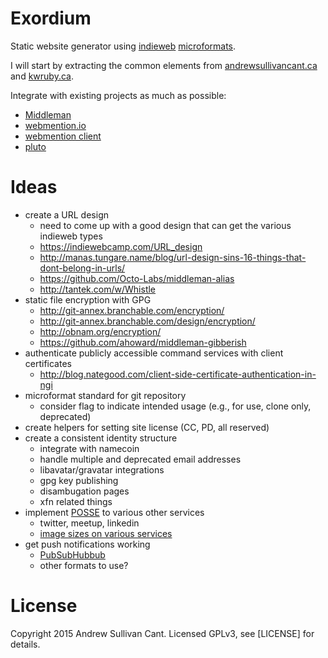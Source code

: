 # Exordium
Static website generator using [indieweb](http://indiewebcamp.com/) [microformats](http://microformats.org/).

I will start by extracting the common elements from [andrewsullivancant.ca](http://andrewsullivancant.ca/) and [kwruby.ca](http://kwruby.ca/).

Integrate with existing projects as much as possible:
* [Middleman](http://middlemanapp.com)
* [webmention.io](https://github.com/aaronpk/webmention.io)
* [webmention client](https://github.com/indieweb/mention-client-ruby)
* [pluto](https://github.com/feedreader/pluto)

# Ideas
* create a URL design
  - need to come up with a good design that can get the various indieweb types
  - https://indiewebcamp.com/URL_design
  - http://manas.tungare.name/blog/url-design-sins-16-things-that-dont-belong-in-urls/
  - https://github.com/Octo-Labs/middleman-alias
  - http://tantek.com/w/Whistle
* static file encryption with GPG
  - http://git-annex.branchable.com/encryption/
  - http://git-annex.branchable.com/design/encryption/
  - http://obnam.org/encryption/
  - https://github.com/ahoward/middleman-gibberish
* authenticate publicly accessible command services with client certificates
  - http://blog.nategood.com/client-side-certificate-authentication-in-ngi
* microformat standard for git repository
  - consider flag to indicate intended usage (e.g., for use, clone only, deprecated)
* create helpers for setting site license (CC, PD, all reserved)
* create a consistent identity structure
  - integrate with namecoin
  - handle multiple and deprecated email addresses
  - libavatar/gravatar integrations
  - gpg key publishing
  - disambugation pages
  - xfn related things
* implement [POSSE](https://indiewebcamp.com/POSSE) to various other services
  - twitter, meetup, linkedin
  - [image sizes on various services](http://www.entrepreneur.com/article/225761)
* get push notifications working
  - [PubSubHubbub](http://indiewebcamp.com/PubSubHubbub)
  - other formats to use?

# License
Copyright 2015 Andrew Sullivan Cant. Licensed GPLv3, see [LICENSE] for details.

